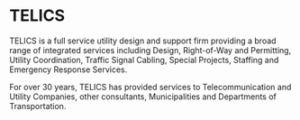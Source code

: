 # TELICS

TELICS is a full service utility design and support firm providing a broad range of integrated services including Design, Right-of-Way and Permitting, Utility Coordination, Traffic Signal Cabling, Special Projects, Staffing and Emergency Response Services.

For over 30 years, TELICS has provided services to Telecommunication and Utility Companies, other consultants, Municipalities and Departments of Transportation.
